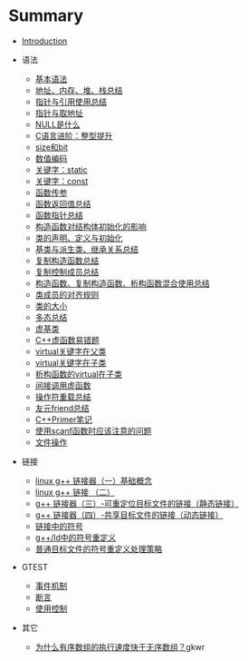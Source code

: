 # Summary

* [Introduction](README.md)

* 语法
    * [基本语法](grammar/2012-01-11-basic.md)
    * [地址、内存、堆、栈总结](grammar/2012-01-14-address-memory-heap-stack.md)
    * [指针与引用使用总结](grammar/2012-01-16-porinter-and-reference-in-cpp.md)
    * [指针与取地址](grammar/pointer_and_address.md)
    * [NULL是什么](grammar/2015-03-12-what-is-null.md)
    * [C语言进阶：整型提升](grammar/2015-08-25-Integer-Promotion.md)
    * [size和bit](grammar/size_and_bits.md)
    * [数值编码](grammar/code.md)
    * [关键字：static](grammar/2012-01-11-static-summarize.md)
    * [关键字：const](grammar/2016-01-18-const-summarize.md)
    * [函数传参](grammar/function_parameter.md)
    * [函数返回值总结](grammar/2012-01-17-return-value-from-function-in-cpp.md)
    * [函数指针总结](grammar/2012-01-18-pointer-to-function.md)
    * [构造函数对结构体初始化的影响](grammar/2016-11-30-contructor-in-struct.md)
    * [类的声明、定义与初始化](grammar/2012-01-05-declaration-definition-and-initialization-for-class.md)
    * [基类与派生类、继承关系总结](grammar/2012-01-17-supperclass-inheritance.md)
    * [复制构造函数总结](grammar/2012-01-12-copy-constructor-summarize.md)
    * [复制控制成员总结](grammar/2012-01-12-copy-control-members-summerize.md)
    * [构造函数、复制构造函数、析构函数混合使用总结](grammar/2012-09-27-contructor-and-copy-contructor-and-release.md)
    * [类成员的对齐规则](grammar/align.md)
    * [类的大小](grammar/2012-08-13-size-of-class.md)
    * [多态总结](grammar/2012-01-17-polymorphism-in-cpp.md)
    * [虚基类](grammar/virtual_class.md)
    * [C++虚函数易错题](grammar/2019-09-05-virtual-function-analyse-0.md)
    * [virtual关键字在父类](grammar/2019-09-05-virtual-function-analyse-1.md)
    * [virtual关键字在子类](grammar/2019-09-05-virtual-function-analyse-2.md)
    * [析构函数的virtual在子类](grammar/2019-09-06-virtual-function-analyse-3.md)
    * [间接调用虚函数](grammar/2019-09-06-virtual-function-analyse-4.md)
    * [操作符重载总结](grammar/2012-01-14-operator-overloading-in-cpp.md)
    * [友元friend总结](grammar/2012-01-11-friend-member-of-class.md)
    * [C++Primer笔记](grammar/2013-11-24-c++-primer-record.md)
    * [使用scanf函数时应该注意的问题](grammar/2011-12-29-scanf.md)
    * [文件操作](grammar/file_operation.md)
* 链接
    * [linux g++ 链接器（一）基础概念](linker/2016-07-27-linux-g++-basic-conception.md)
    * [linux g++ 链接 （二）](linker/2016-07-25-linux-g++-linking.md)
    * [g++ 链接器（三）-可重定位目标文件的链接（静态链接）](linker/2016-07-14-static-linking-g++.md)
    * [g++ 链接器（四）-共享目标文件的链接（动态链接）](linker/2016-07-18-dynamic-linking-g++.md)
    * [链接中的符号](linker/2015-04-07-symbols-in-linking.md)
    * [g++/ld中的符号重定义](linker/2015-04-03-symbol-redifine-in-g++-ld.md)
    * [普通目标文件的符号重定义处理策略](linker/2015-04-07-symbol-confliction-in-normal-target-file.md)
* GTEST
	* [事件机制](GTEST/event.md)
	* [断言](GTEST/check.md)
	* [使用控制](GTEST?control.md)
* 其它
    * [为什么有序数组的执行速度快于无序数组？](others/2016-12-13-why-is-it-faster-to-process-a-sorted-array-than-an-unsorted-array.md)gkwr
